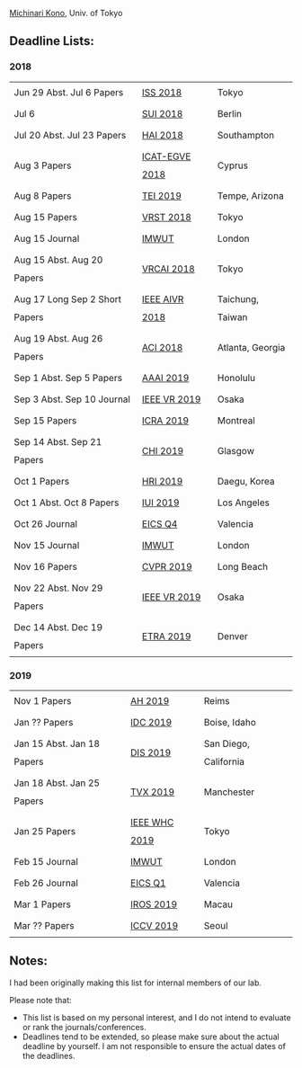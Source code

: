 
<a href="https://michinarikono.wordpress.com/">Michinari Kono</a>, Univ. of Tokyo

<h2>Deadline Lists:</h2>
<h3>2018</h3>
<table style="line-height: 2;" border="0">
<tbody>
<tr>
<td>Jun 29 Abst.
Jul 6 Papers</td>
<td><a href="https://iss.acm.org/2018/authors/papers/">ISS 2018</a></td>
<td>Tokyo</td>
</tr>
<tr>
<td>Jul 6</td>
<td><a href="http://sui.acm.org/2018/papers">SUI 2018</a></td>
<td>Berlin</td>
</tr>
<tr>
<td>Jul 20 Abst.
Jul 23 Papers</td>
<td><a href="http://hai-conference.net/hai2018/authors/call-for-papers/">HAI 2018 </a></td>
<td>Southampton</td>
</tr>
<tr>
<td>Aug 3 Papers</td>
<td><a href="http://icat-egve2018.rise.org.cy/call-for-papers/">ICAT-EGVE 2018</a></td>
<td>Cyprus</td>
</tr>
<tr>
<td>Aug 8 Papers</td>
<td><a href="http://www.tei-conf.org/">TEI 2019</a></td>
<td>Tempe, Arizona</td>
</tr>
<tr>
<td>Aug 15 Papers</td>
<td><a href="https://vrst.acm.org/vrst2018/submissions.html">VRST 2018</a></td>
<td>Tokyo</td>
</tr>
<tr>
<td>Aug 15 Journal</td>
<td><a href="https://imwut.acm.org/authors.cfm">IMWUT</a></td>
<td>London</td>
</tr>
<tr>
<td>Aug 15 Abst.
Aug 20 Papers</td>
<td><a href="https://www2.teu.ac.jp/media/VRCAI2018/important-datas/
">VRCAI 2018</a></td>
<td>Tokyo</td>
</tr>
<tr>
<td>Aug 17 Long
Sep 2 Short Papers</td>
<td><a href="http://aivr.asia.edu.tw/2018/cfp/">IEEE AIVR 2018</a></td>
<td>Taichung, Taiwan</td>
</tr>
<tr>
<td>Aug 19 Abst.
Aug 26 Papers</td>
<td><a href="https://sites.google.com/view/aci2018/authors/important-dates">ACI 2018</a></td>
<td>Atlanta, Georgia</td>
</tr>
<tr>
<td>Sep 1 Abst.
Sep 5 Papers</td>
<td><a href="https://aaai.org/Conferences/AAAI-19/aaai19call/">AAAI 2019</a></td>
<td>Honolulu</td>
</tr>
<tr>
<td>Sep 3 Abst.
Sep 10 Journal</td>
<td><a href="http://ieeevr.org/2019/contribute/papers.html">IEEE VR 2019</a></td>
<td>Osaka</td>
</tr>
<tr>
<td>Sep 15 Papers</td>
<td><a href="https://www.icra2019.org/contribute/call-for-papers">ICRA 2019</a></td>
<td>Montreal</td>
</tr>
<tr>
<td>Sep 14 Abst.
Sep 21 Papers</td>
<td><a href="https://chi2019.acm.org/authors/papers/">CHI 2019</a></td>
<td>Glasgow</td>
</tr>
<tr>
<td>Oct 1 Papers</td>
<td><a href="http://humanrobotinteraction.org/2019/authors/full-papers/">HRI 2019</a></td>
<td>Daegu, Korea</td>
</tr>
<tr>
<td>Oct 1 Abst.
Oct 8 Papers</td>
<td><a href="http://iui.acm.org/2019/call_for_papers.html">IUI 2019</a></td>
<td>Los Angeles</td>
</tr>
<tr>
<td>Oct 26 Journal</td>
<td><a href="http://eics.acm.org/pacm/">EICS Q4</a></td>
<td>Valencia</td>
</tr>
<tr>
<td>Nov 15 Journal</td>
<td><a href="https://imwut.acm.org/authors.cfm">IMWUT</a></td>
<td>London</td>
</tr>
<tr>
<td>Nov 16 Papers</td>
<td><a href="http://cvpr2019.thecvf.com/submission/main_conference/author_guidelines#call_for_papers">CVPR 2019</a></td>
<td>Long Beach</td>
</tr>
<tr>
<td>Nov 22 Abst.
Nov 29 Papers</td>
<td><a href="http://ieeevr.org/2019/contribute/papers.html">IEEE VR 2019</a></td>
<td>Osaka</td>
</tr>
<tr>
<td>Dec 14 Abst.
Dec 19 Papers</td>
<td><a href="http://etra.acm.org/2019/authors.html#call-for-submissions">ETRA 2019</a></td>
<td>Denver</td>
</tr>
</tbody>
</table>
<h3>2019</h3>
<table style="line-height: 2;" border="0" >
<tbody>
<tr>
<td>Nov 1 Papers</td>
<td><a href="https://www.augmented-human.com/ah2019-paper-submission">AH 2019</a></td>
<td>Reims</td>
</tr>
<tr>
<td>Jan ?? Papers</td>
<td><a href="http://idc.acm.org/2019/">IDC 2019</a></td>
<td>Boise, Idaho</td>
</tr>
<tr>
<td>Jan 15 Abst.
Jan 18 Papers</td>
<td><a href="https://dis2019.com/papers/">DIS 2019</a></td>
<td>San Diego, California</td>
</tr>
<tr>
<td>Jan 18 Abst.
Jan 25 Papers</td>
<td><a href="https://tvx.hosting.acm.org/2019/participation/long-and-short-paper/">TVX 2019</a></td>
<td>Manchester</td>
</tr>	
<tr>
<td>Jan 25 Papers</td>
<td><a href="http://www.worldhaptics2019.org/callforpapers/">IEEE WHC 2019</a></td>
<td>Tokyo</td>
</tr>
<tr>
<td>Feb 15 Journal</td>
<td><a href="https://imwut.acm.org/authors.cfm">IMWUT</a></td>
<td>London</td>
</tr>
<tr>
<td>Feb 26 Journal</td>
<td><a href="http://eics.acm.org/pacm/">EICS Q1</a></td>
<td>Valencia</td>
</tr>
<tr>
<td>Mar 1 Papers</td>
<td><a href="https://www.cityu.edu.hk/iros2019/contributing">IROS 2019</a></td>
<td>Macau</td>
</tr>
<tr>
<td>Mar ?? Papers</td>
<td><a href="http://iccv2019.thecvf.com/submission/main_conference/author_guidelines">ICCV 2019</a></td>
<td>Seoul</td>
</tr>
</tbody>
</table>
  
## Notes:
  
I had been originally making this list for internal members of our lab.  

Please note that:
<ul>
	<li>This list is based on my personal interest, and I do not intend to evaluate or rank the journals/conferences.</li>
	<li>Deadlines tend to be extended, so please make sure about the actual deadline by yourself. I am not responsible to ensure the actual dates of the deadlines.</li>
</ul>

